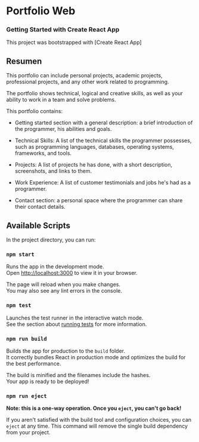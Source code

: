 # Portfolio Web
### Getting Started with Create React App

This project was bootstrapped with [Create React App]

## Resumen

This portfolio can include personal projects, academic projects, professional projects, and any other work related to programming.

The portfolio shows technical, logical and creative skills, as well as your ability to work in a team and solve problems.

This portfolio contains:

- Getting started section with a general description: a brief introduction of the programmer, his abilities and goals.

- Technical Skills: A list of the technical skills the programmer possesses, such as programming languages, databases, operating systems, frameworks, and tools.
- Projects: A list of projects he has done, with a short description, screenshots, and links to them.

- Work Experience: A list of customer testimonials and jobs he's had as a programmer.

- Contact section: a personal space where the programmer can share their contact details.

## Available Scripts

In the project directory, you can run:

### `npm start`

Runs the app in the development mode.\
Open [http://localhost:3000](http://localhost:3000) to view it in your browser.

The page will reload when you make changes.\
You may also see any lint errors in the console.

### `npm test`

Launches the test runner in the interactive watch mode.\
See the section about [running tests](https://facebook.github.io/create-react-app/docs/running-tests) for more information.

### `npm run build`

Builds the app for production to the `build` folder.\
It correctly bundles React in production mode and optimizes the build for the best performance.

The build is minified and the filenames include the hashes.\
Your app is ready to be deployed!

### `npm run eject`

**Note: this is a one-way operation. Once you `eject`, you can't go back!**

If you aren't satisfied with the build tool and configuration choices, you can `eject` at any time. This command will remove the single build dependency from your project.
